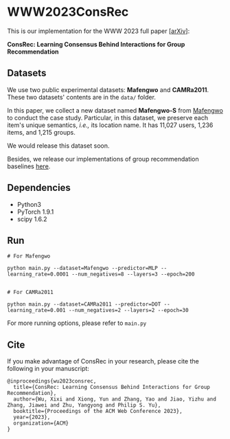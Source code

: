 # WWW2023ConsRec


This is our implementation for the WWW 2023 full paper [[arXiv](https://arxiv.org/abs/2302.03555)]:

**ConsRec: Learning Consensus Behind Interactions for Group Recommendation**


## Datasets

We use two public experimental datasets: **Mafengwo** and **CAMRa2011**. 
These two datasets' contents are in the `data/` folder.


In this paper, we collect a new dataset named **Mafengwo-S** from [Mafengwo](https://www.mafengwo.cn/) to conduct the case study. 
Particular, in this dataset, we preserve each item's unique semantics, *i.e.,* its location name. It has 11,027 users, 1,236 items, and 1,215 groups.


We would release this dataset soon.

Besides, we release our implementations of group recommendation baselines [here](https://github.com/FDUDSDE/WWW2023GroupRecBaselines).


## Dependencies

* Python3
* PyTorch 1.9.1
* scipy 1.6.2


## Run

```
# For Mafengwo 

python main.py --dataset=Mafengwo --predictor=MLP --learning_rate=0.0001 --num_negatives=8 --layers=3 --epoch=200


# For CAMRa2011 

python main.py --dataset=CAMRa2011 --predictor=DOT --learning_rate=0.001 --num_negatives=2 --layers=2 --epoch=30
```
For more running options, please refer to `main.py`




## Cite 
 
If you make advantage of ConsRec in your research, please cite the following in your manuscript:

```
@inproceedings{wu2023consrec,
  title={ConsRec: Learning Consensus Behind Interactions for Group Recommendation},
  author={Wu, Xixi and Xiong, Yun and Zhang, Yao and Jiao, Yizhu and Zhang, Jiawei and Zhu, Yangyong and Philip S. Yu},
  booktitle={Proceedings of the ACM Web Conference 2023},
  year={2023},
  organization={ACM}
}
```
